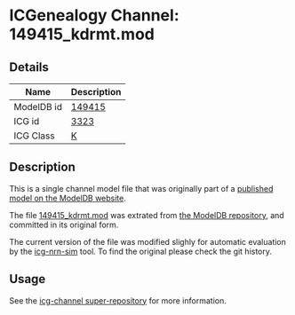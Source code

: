 # ICGenealogy Channel: 149415\_kdrmt.mod

## Details

Name | Description
---- | -----------
ModelDB id | [149415](http://senselab.med.yale.edu/ModelDB/ShowModel.cshtml?model=149415)
ICG id | [3323](http://icg.neurotheory.ox.ac.uk/channels/1/3323)
ICG Class | [K](http://icg.neurotheory.ox.ac.uk/channels/1)

## Description

This is a single channel model file that was originally part of a [published model on the ModelDB website](http://senselab.med.yale.edu/mModelDB/ShowModel.cshtml?model=149415).


The file [149415\_kdrmt.mod](149415_kdrmt.mod) was extrated from [the ModelDB repository](http://senselab.med.yale.edu/ModelDB/ShowModel.cshtml?model=149415), and committed in its original form.

The current version of the file was modified slighly for automatic evaluation by the [icg-nrn-sim](https://github.com/icgenealogy/icg-nrn-sim) tool. To find the original please check the git history.


## Usage

See the [icg-channel super-repository](https://github.com/icgenealogy/icg-channels) for more information.
